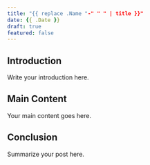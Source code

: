 ```yaml
---
title: "{{ replace .Name "-" " " | title }}"
date: {{ .Date }}
draft: true
featured: false
---
```


## Introduction

Write your introduction here.

## Main Content

Your main content goes here.

## Conclusion

Summarize your post here.
